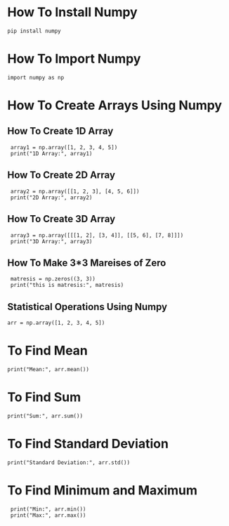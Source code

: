 # How To Install Numpy
    pip install numpy

# How To Import Numpy 
    import numpy as np
# How To Create Arrays Using Numpy
## How To Create 1D Array
     array1 = np.array([1, 2, 3, 4, 5])
     print("1D Array:", array1)
## How To Create 2D Array
     array2 = np.array([[1, 2, 3], [4, 5, 6]])
     print("2D Array:", array2)
## How To Create 3D Array
     array3 = np.array([[[1, 2], [3, 4]], [[5, 6], [7, 8]]])
     print("3D Array:", array3)
## How To Make 3*3 Mareises of Zero
     matresis = np.zeros((3, 3))
     print("this is matresis:", matresis)
## Statistical Operations Using Numpy


    arr = np.array([1, 2, 3, 4, 5])

# To Find Mean
    print("Mean:", arr.mean())

# To Find Sum
    print("Sum:", arr.sum())

# To Find Standard Deviation
    print("Standard Deviation:", arr.std())

# To Find Minimum and Maximum
     print("Min:", arr.min())
     print("Max:", arr.max())
